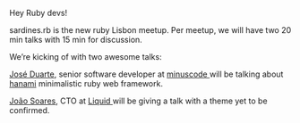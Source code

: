 Hey Ruby devs!

sardines.rb is the new ruby Lisbon meetup. Per meetup, we will have two 20 min talks with 15 min for discussion. 

We’re kicking of with two awesome talks:

[José Duarte](https://twitter.com/jfduarte), senior software developer at [minuscode ](http://minuscode.com/) will be talking about [hanami](http://hanamirb.org/) minimalistic ruby web framework.

[João Soares](https://twitter.com/_jasoares), CTO at [Liquid ](https://onliquid.com/) will be giving a talk with a theme yet to be confirmed.
